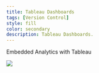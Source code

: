 ```yaml
---
title: Tableau Dashboards
tags: [Version Control]
style: fill
color: secondary
description: Tableau Dashboards.
---
```

<!DOCTYPE html>
<html>
<body>




Embedded Analytics with Tableau


<div class='tableauPlaceholder' id='viz1612578346250' style='position: relative'><noscript><a href='#'><img alt=' ' src='https:&#47;&#47;public.tableau.com&#47;static&#47;images&#47;Fe&#47;FemaleDoctorateRecipients&#47;FemaleDoctorateReceipients&#47;1_rss.png' style='border: none' /></a></noscript><object class='tableauViz'  style='display:none;'><param name='host_url' value='https%3A%2F%2Fpublic.tableau.com%2F' /> <param name='embed_code_version' value='3' /> <param name='site_root' value='' /><param name='name' value='FemaleDoctorateRecipients&#47;FemaleDoctorateReceipients' /><param name='tabs' value='no' /><param name='toolbar' value='yes' /><param name='static_image' value='https:&#47;&#47;public.tableau.com&#47;static&#47;images&#47;Fe&#47;FemaleDoctorateRecipients&#47;FemaleDoctorateReceipients&#47;1.png' /> <param name='animate_transition' value='yes' /><param name='display_static_image' value='yes' /><param name='display_spinner' value='yes' /><param name='display_overlay' value='yes' /><param name='display_count' value='yes' /><param name='language' value='en' /><param name='filter' value='publish=yes' /></object></div>                <script type='text/javascript'>                    var divElement = document.getElementById('viz1612578346250');                    var vizElement = divElement.getElementsByTagName('object')[0];                    vizElement.style.width='100%';vizElement.style.height=(divElement.offsetWidth*0.75)+'px';                    var scriptElement = document.createElement('script');                    scriptElement.src = 'https://public.tableau.com/javascripts/api/viz_v1.js';                    vizElement.parentNode.insertBefore(scriptElement, vizElement);                </script>

</body>
</html>